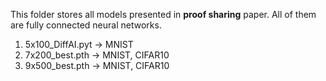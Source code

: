 This folder stores all models presented in **proof sharing** paper.
All of them are fully connected neural networks.

1. 5x100_DiffAI.pyt -> MNIST
2. 7x200_best.pth   -> MNIST, CIFAR10
3. 9x500_best.pth   -> MNIST, CIFAR10


